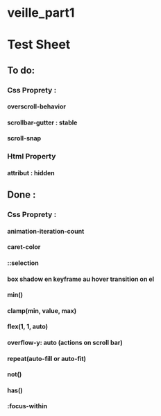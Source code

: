 # veille_part1

# Test Sheet

## To do:

### Css Proprety :

#### overscroll-behavior

#### scrollbar-gutter : stable

#### scroll-snap

### Html Property

#### attribut : hidden

## Done :

### Css Proprety :

#### animation-iteration-count

#### caret-color

#### ::selection

#### box shadow en keyframe au hover transition on el

#### min()

#### clamp(min, value, max)

#### flex(1, 1, auto)

#### overflow-y: auto (actions on scroll bar)

#### repeat(auto-fill or auto-fit)

#### not()

#### has()

#### :focus-within
